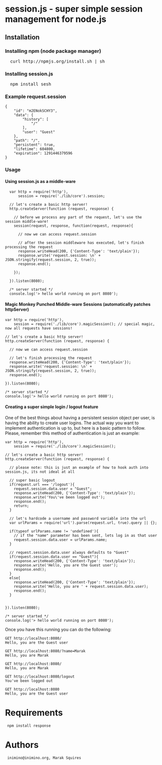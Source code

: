 # session.js - super simple session management for node.js


## Installation

### Installing npm (node package manager)
<pre>
  curl http://npmjs.org/install.sh | sh
</pre>

### Installing session.js
<pre>
  npm install sesh
</pre>

### Example request.session

    {
        "id": "m2ENokSCHY3",
        "data": {
            "history": [
                "/"
            ],
            "user": "Guest"
        },
        "path": "/",
        "persistent": true,
        "lifetime": 604800,
        "expiration": 1291446379596
    }


### Usage

#### Using session.js as a middle-ware

      var http = require('http'), 
          session = require('./lib/core').session;

      // let's create a basic http server!
      http.createServer(function (request, response) {

        // before we process any part of the request, let's use the session middle-ware!
        session(request, response, function(request, response){

          // now we can access request.session

          // after the session middleware has executed, let's finish processing the request
          response.writeHead(200, {'Content-Type': 'text/plain'});
          response.write('request.session: \n' + JSON.stringify(request.session, 2, true));
          response.end();
    
        });

      }).listen(8080);

      /* server started */  
      console.log('> hello world running on port 8080');


#### Magic Monkey Punched Middle-ware Sessions (automatically patches httpServer)

    var http = require('http'),
        session = require('./lib/core').magicSession(); // special magic, now all requests have sessions!

    // let's create a basic http server!
    http.createServer(function (request, response) {

      // now we can access request.session

      // let's finish processing the request
      response.writeHead(200, {'Content-Type': 'text/plain'});
      response.write('request.session: \n' + JSON.stringify(request.session, 2, true));
      response.end();

    }).listen(8080);

    /* server started */  
    console.log('> hello world running on port 8080');

#### Creating a super simple login / logout feature

One of the best things about having a persistent session object per user, is having the ability to create user logins. The actual way you want to implement authentication is up to, but here is a basic pattern to follow. Please, remember this method of authentication is just an example:
    
    var http = require('http'),
        session = require('./lib/core').magicSession();

    // let's create a basic http server!
    http.createServer(function (request, response) {

      // please note: this is just an example of how to hook auth into session.js, its not ideal at all

      // super basic logout
      if(request.url === '/logout'){
        request.session.data.user = "Guest";
        response.writeHead(200, {'Content-Type': 'text/plain'});
        response.write('You\'ve been logged out');
        response.end();
        return;
      }

      // let's hardcode a username and password variable into the url
      var urlParams = require('url').parse(request.url, true).query || {};

      if(typeof urlParams.name != 'undefined'){
        // if the "name" parameter has been sent, lets log in as that user
        request.session.data.user = urlParams.name;
      }
  
      // request.session.data.user always defaults to "Guest"
      if(request.session.data.user == "Guest"){
        response.writeHead(200, {'Content-Type': 'text/plain'});
        response.write('Hello, you are the Guest user');
        response.end();
      }
      else{
        response.writeHead(200, {'Content-Type': 'text/plain'});
        response.write('Hello, you are ' + request.session.data.user);
        response.end();
      }


    }).listen(8080);

    /* server started */  
    console.log('> hello world running on port 8080');

    
Once you have this running you can do the following:

    GET http://localhost:8080/
    Hello, you are the Guest user
    
    GET http://localhost:8080/?name=Marak
    Hello, you are Marak
    
    GET http://localhost:8080/
    Hello, you are Marak
    
    GET http://localhost:8080/logout
    You've been logged out
    
    GET http://localhost:8080 
    Hello, you are the Guest user
    
# Requirements 

     npm install response
     
# Authors

     inimino@inimino.org, Marak Squires

